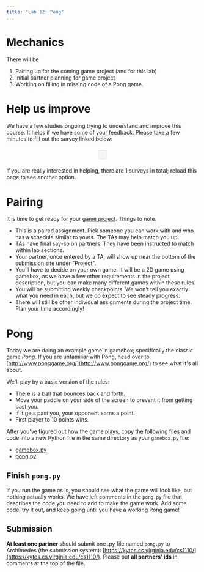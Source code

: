 ```yaml
---
title: "Lab 12: Pong"
...
```


# Mechanics

There will be 

1.  Pairing up for the coming game project (and for this lab)
1.  Initial partner planning for game project
1.  Working on filling in missing code of a Pong game.

# Help us improve

We have a few studies ongoing trying to understand and improve this course.
It helps if we have some of your feedback.
Please take a few minutes to fill out the survey linked below:

<div style="display:table;margin: 1em auto;font-size:150%; padding:1ex; border:thin solid #e3e3e3; border-radius:4px; background:#f5f5f5;-webkit-box-shadow: inset 0 1px 1px rgba(0, 0, 0, 0.05); -moz-box-shadow: inset 0 1px 1px rgba(0, 0, 0, 0.05); box-shadow: inset 0 1px 1px rgba(0, 0, 0, 0.05);" id="survey-link"></div>

If you are really interested in helping, there are <span id="survey-count">1</span> surveys in total; reload this page to see another option.

<script type="text/javascript">
var survey_links = Array(
"<a href='survey.html'>Survey on TA help</a>",
"<a href='https://virginia.az1.qualtrics.com/jfe/form/SV_73bhKpVT8VFIXSR'>Survey on automated feedback</a>",
);
document.getElementById("survey-link").innerHTML 
= survey_links[(Math.random()*survey_links.length)|0];
document.getElementById("survey-count").innerHTML = survey_links.length;
</script>


# Pairing

It is time to get ready for your [game project](project.html).
Things to note.

-   This is a paired assignment.  Pick someone you can work with and who has a schedule similar to yours.  The TAs may help match you up.
-   TAs have final say-so on partners. They have been instructed to match within lab sections.
-   Your partner, once entered by a TA, will show up near the bottom of the submission site under "Project".
-   You'll have to decide on your own game.  It will be a 2D game using gamebox, as we have a few other requirements in the project description, but you can make many different games within these rules.
-   You will be submitting weekly checkpoints.  We won't tell you exactly what you need in each, but we do expect to see steady progress.
-   There will still be other individual assignments during the project time.  Plan your time accordingly!

# Pong

Today we are doing an example game in gamebox; specifically the classic game *Pong*.
If you are unfamiliar with Pong, head over to [http://www.ponggame.org/](http://www.ponggame.org/) to see what it's all about.

We'll play by a basic version of the rules:

-   There is a ball that bounces back and forth.
-   Move your paddle on your side of the screen to prevent it from getting past you.
-   If it gets past you, your opponent earns a point.
-   First player to 10 points wins.

After you've figured out how the game plays, copy the following files and code into a new Python file in the same directory as your `gamebox.py` file:

-   [gamebox.py](http://cs1110.cs.virginia.edu/files/gamebox.py)
-   [pong.py](http://cs1110.cs.virginia.edu/files/pong.py)

## Finish `pong.py`

If you run the game as is, you should see what the game will look like, but nothing actually works.
We have left comments in the `pong.py` file that describes the code you need to add to make the game work.
Add some code, try it out, and keep going until you have a working Pong game!


## Submission

**At least one partner** should submit one .py file named `pong.py` to Archimedes (the submission system):
[https://kytos.cs.virginia.edu/cs1110/](https://kytos.cs.virginia.edu/cs1110/).
Please put **all partners' ids** in comments at the top of the file.
